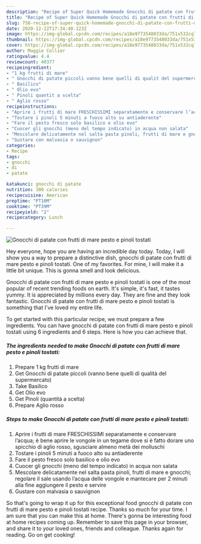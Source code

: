```yaml
---
description: "Recipe of Super Quick Homemade Gnocchi di patate con frutti di mare pesto e pinoli tostati"
title: "Recipe of Super Quick Homemade Gnocchi di patate con frutti di mare pesto e pinoli tostati"
slug: 758-recipe-of-super-quick-homemade-gnocchi-di-patate-con-frutti-di-mare-pesto-e-pinoli-tostati
date: 2020-12-22T17:34:40.123Z
image: https://img-global.cpcdn.com/recipes/a18e9773548033da/751x532cq70/gnocchi-di-patate-con-frutti-di-mare-pesto-e-pinoli-tostati-recipe-main-photo.jpg
thumbnail: https://img-global.cpcdn.com/recipes/a18e9773548033da/751x532cq70/gnocchi-di-patate-con-frutti-di-mare-pesto-e-pinoli-tostati-recipe-main-photo.jpg
cover: https://img-global.cpcdn.com/recipes/a18e9773548033da/751x532cq70/gnocchi-di-patate-con-frutti-di-mare-pesto-e-pinoli-tostati-recipe-main-photo.jpg
author: Maggie Collier
ratingvalue: 4.4
reviewcount: 40377
recipeingredient:
- "1 kg frutti di mare"
- " Gnocchi di patate piccoli vanno bene quelli di qualit del supermercato"
- " Basilico"
- " Olio evo"
- " Pinoli quantit a scelta"
- " Aglio rosso"
recipeinstructions:
- "Aprire i frutti di mare FRESCHISSIMI separatamente e conservare l’acqua; è bene aprire le vongole in un tegame dove si è fatto dorare uno spicchio di aglio rosso, sgusciare almeno metà dei molluschi"
- "Tostare i pinoli 5 minuti a fuoco alto su antiaderente"
- "Fare il pesto fresco solo basilico e olio evo"
- "Cuocer gli gnocchi (meno del tempo indicato) in acqua non salata"
- "Mescolare delicatamente nel salta pasta pinoli, frutti di mare e gnocchi; regolare il sale usando l’acqua delle vongole e mantecare per 2 minuti alla fine aggiungere il pesto e servire"
- "Gustare con malvasia o sauvignon"
categories:
- Recipe
tags:
- gnocchi
- di
- patate

katakunci: gnocchi di patate 
nutrition: 300 calories
recipecuisine: American
preptime: "PT10M"
cooktime: "PT39M"
recipeyield: "2"
recipecategory: Lunch

---
```



![Gnocchi di patate con frutti di mare pesto e pinoli tostati](https://img-global.cpcdn.com/recipes/a18e9773548033da/751x532cq70/gnocchi-di-patate-con-frutti-di-mare-pesto-e-pinoli-tostati-recipe-main-photo.jpg)

Hey everyone, hope you are having an incredible day today. Today, I will show you a way to prepare a distinctive dish, gnocchi di patate con frutti di mare pesto e pinoli tostati. One of my favorites. For mine, I will make it a little bit unique. This is gonna smell and look delicious.



Gnocchi di patate con frutti di mare pesto e pinoli tostati is one of the most popular of recent trending foods on earth. It's simple, it's fast, it tastes yummy. It is appreciated by millions every day. They are fine and they look fantastic. Gnocchi di patate con frutti di mare pesto e pinoli tostati is something that I've loved my entire life.


To get started with this particular recipe, we must prepare a few ingredients. You can have gnocchi di patate con frutti di mare pesto e pinoli tostati using 6 ingredients and 6 steps. Here is how you can achieve that.

<!--inarticleads1-->

##### The ingredients needed to make Gnocchi di patate con frutti di mare pesto e pinoli tostati:

1. Prepare 1 kg frutti di mare
1. Get  Gnocchi di patate piccoli (vanno bene quelli di qualità del supermercato)
1. Take  Basilico
1. Get  Olio evo
1. Get  Pinoli (quantità a scelta)
1. Prepare  Aglio rosso




<!--inarticleads2-->

##### Steps to make Gnocchi di patate con frutti di mare pesto e pinoli tostati:

1. Aprire i frutti di mare FRESCHISSIMI separatamente e conservare l’acqua; è bene aprire le vongole in un tegame dove si è fatto dorare uno spicchio di aglio rosso, sgusciare almeno metà dei molluschi
1. Tostare i pinoli 5 minuti a fuoco alto su antiaderente
1. Fare il pesto fresco solo basilico e olio evo
1. Cuocer gli gnocchi (meno del tempo indicato) in acqua non salata
1. Mescolare delicatamente nel salta pasta pinoli, frutti di mare e gnocchi; regolare il sale usando l’acqua delle vongole e mantecare per 2 minuti alla fine aggiungere il pesto e servire
1. Gustare con malvasia o sauvignon




So that's going to wrap it up for this exceptional food gnocchi di patate con frutti di mare pesto e pinoli tostati recipe. Thanks so much for your time. I am sure that you can make this at home. There's gonna be interesting food at home recipes coming up. Remember to save this page in your browser, and share it to your loved ones, friends and colleague. Thanks again for reading. Go on get cooking!
